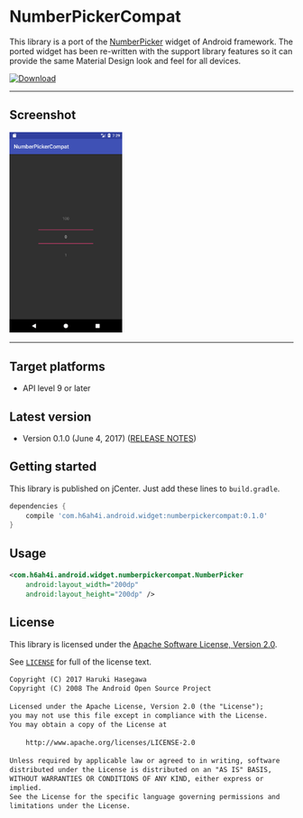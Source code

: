 NumberPickerCompat
===============

This library is a port of the [NumberPicker](https://developer.android.com/reference/android/widget/NumberPicker.html) widget of Android framework. The ported widget has been re-written with the support library features so it can provide the same Material Design look and feel for all devices.

[ ![Download](https://api.bintray.com/packages/h6ah4i/maven/android-numberpickercompat/images/download.svg) ](https://bintray.com/h6ah4i/maven/android-numberpickercompat/_latestVersion)

---

Screenshot
---

<img src="./pic/screenshot.png?raw=true" alt="NumberPickerCompat" width="200" />

---

Target platforms
---

- API level 9 or later


Latest version
---

- Version 0.1.0  (June 4, 2017)   ([RELEASE NOTES](./RELEASE-NOTES.md))

Getting started
---

This library is published on jCenter. Just add these lines to `build.gradle`.

```gradle
dependencies {
    compile 'com.h6ah4i.android.widget:numberpickercompat:0.1.0'
}
```

Usage
---

```xml
<com.h6ah4i.android.widget.numberpickercompat.NumberPicker
    android:layout_width="200dp"
    android:layout_height="200dp" />

```

License
---

This library is licensed under the [Apache Software License, Version 2.0](http://www.apache.org/licenses/LICENSE-2.0).

See [`LICENSE`](LICENSE) for full of the license text.

    Copyright (C) 2017 Haruki Hasegawa
    Copyright (C) 2008 The Android Open Source Project

    Licensed under the Apache License, Version 2.0 (the "License");
    you may not use this file except in compliance with the License.
    You may obtain a copy of the License at

        http://www.apache.org/licenses/LICENSE-2.0

    Unless required by applicable law or agreed to in writing, software
    distributed under the License is distributed on an "AS IS" BASIS,
    WITHOUT WARRANTIES OR CONDITIONS OF ANY KIND, either express or implied.
    See the License for the specific language governing permissions and
    limitations under the License.
